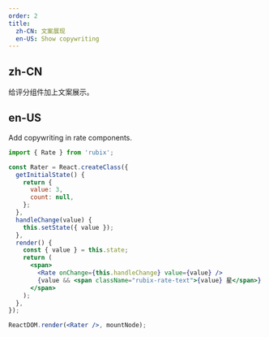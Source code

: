 ```yaml
---
order: 2
title:
  zh-CN: 文案展现
  en-US: Show copywriting
---
```


## zh-CN

给评分组件加上文案展示。

## en-US

Add copywriting in rate components.

````jsx
import { Rate } from 'rubix';

const Rater = React.createClass({
  getInitialState() {
    return {
      value: 3,
      count: null,
    };
  },
  handleChange(value) {
    this.setState({ value });
  },
  render() {
    const { value } = this.state;
    return (
      <span>
        <Rate onChange={this.handleChange} value={value} />
        {value && <span className="rubix-rate-text">{value} 星</span>}
      </span>
    );
  },
});

ReactDOM.render(<Rater />, mountNode);
````
